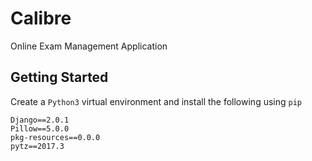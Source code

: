 ﻿# Calibre
Online Exam Management Application
## Getting Started
Create a `Python3` virtual environment and install the following using `pip`
```
Django==2.0.1
Pillow==5.0.0
pkg-resources==0.0.0
pytz==2017.3
```

